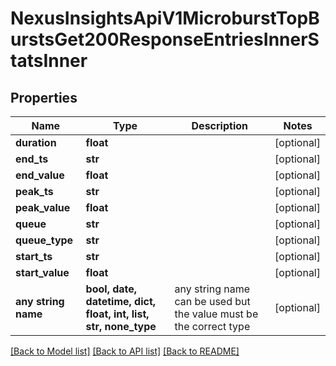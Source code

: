 # NexusInsightsApiV1MicroburstTopBurstsGet200ResponseEntriesInnerStatsInner


## Properties
Name | Type | Description | Notes
------------ | ------------- | ------------- | -------------
**duration** | **float** |  | [optional] 
**end_ts** | **str** |  | [optional] 
**end_value** | **float** |  | [optional] 
**peak_ts** | **str** |  | [optional] 
**peak_value** | **float** |  | [optional] 
**queue** | **str** |  | [optional] 
**queue_type** | **str** |  | [optional] 
**start_ts** | **str** |  | [optional] 
**start_value** | **float** |  | [optional] 
**any string name** | **bool, date, datetime, dict, float, int, list, str, none_type** | any string name can be used but the value must be the correct type | [optional]

[[Back to Model list]](../README.md#documentation-for-models) [[Back to API list]](../README.md#documentation-for-api-endpoints) [[Back to README]](../README.md)


